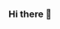 ### Hi there 👋

<!--
**VitorNasBr/VitorNasBr** is a ✨ _special_ ✨ repository because its `README.md` (this file) appears on your GitHub profile.

Olar amigos como estão?
Estou bem obrigado por se preocupar
Estou tentando pegar a baixinha
